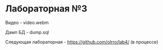 #  Лабораторная №3

Видео - video.webm

Дамп БД - dump.sql

Следующая лабораторная - https://github.com/olrro/lab4/ (в процессе)

